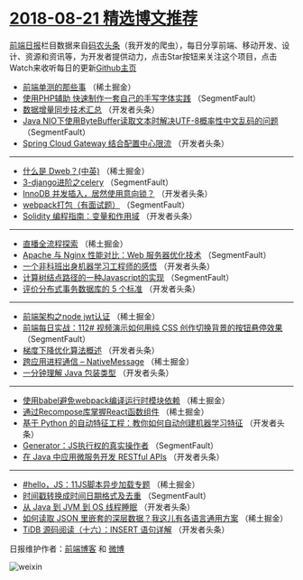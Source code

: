 # [2018-08-21 精选博文推荐](http://hao.caibaojian.com/date/2018/08/21)

[前端日报](http://caibaojian.com/c/news)栏目数据来自[码农头条](http://hao.caibaojian.com/)（我开发的爬虫），每日分享前端、移动开发、设计、资源和资讯等，为开发者提供动力，点击Star按钮来关注这个项目，点击Watch来收听每日的更新[Github主页](https://github.com/kujian/frontendDaily)
* [前端单测的那些事](http://hao.caibaojian.com/83734.html) （稀土掘金）
* [使用PHP辅助 快速制作一套自己的手写字体实践](http://hao.caibaojian.com/83713.html) （SegmentFault）
* [数据增量同步技术汇总](http://hao.caibaojian.com/83760.html) （开发者头条）
* [Java NIO下使用ByteBuffer读取文本时解决UTF-8概率性中文乱码的问题](http://hao.caibaojian.com/83723.html) （SegmentFault）
* [Spring Cloud Gateway 结合配置中心限流](http://hao.caibaojian.com/83771.html) （开发者头条）

***
* [什么是 Dweb？(中英)](http://hao.caibaojian.com/83735.html) （稀土掘金）
* [3-django进阶之celery](http://hao.caibaojian.com/83714.html) （SegmentFault）
* [InnoDB 并发插入，居然使用意向锁？](http://hao.caibaojian.com/83761.html) （开发者头条）
* [webpack打包（有面试题）](http://hao.caibaojian.com/83724.html) （SegmentFault）
* [Solidity 编程指南：变量和作用域](http://hao.caibaojian.com/83772.html) （开发者头条）

***
* [直播全流程探索](http://hao.caibaojian.com/83736.html) （稀土掘金）
* [Apache 与 Nginx 性能对比：Web 服务器优化技术](http://hao.caibaojian.com/83715.html) （SegmentFault）
* [一个非科班出身机器学习工程师的感悟](http://hao.caibaojian.com/83762.html) （开发者头条）
* [计算树结点路径的一种Javascript的实现](http://hao.caibaojian.com/83725.html) （SegmentFault）
* [评价分布式事务数据库的 5 个标准](http://hao.caibaojian.com/83773.html) （开发者头条）

***
* [前端架构之node jwt认证](http://hao.caibaojian.com/83737.html) （稀土掘金）
* [前端每日实战：112# 视频演示如何用纯 CSS 创作切换背景的按钮悬停效果](http://hao.caibaojian.com/83716.html) （SegmentFault）
* [梯度下降优化算法概述](http://hao.caibaojian.com/83763.html) （开发者头条）
* [跨应用进程通信 &#8211; NativeMessage](http://hao.caibaojian.com/83729.html) （稀土掘金）
* [一分钟理解 Java 包装类型](http://hao.caibaojian.com/83774.html) （开发者头条）

***
* [使用babel避免webpack编译运行时模块依赖](http://hao.caibaojian.com/83738.html) （稀土掘金）
* [通过Recompose库掌握React函数组件](http://hao.caibaojian.com/83730.html) （稀土掘金）
* [基于 Python 的自动特征工程：教你如何自动创建机器学习特征](http://hao.caibaojian.com/83764.html) （开发者头条）
* [Generator：JS执行权的真实操作者](http://hao.caibaojian.com/83726.html) （SegmentFault）
* [在 Java 中应用微服务开发 RESTful APIs](http://hao.caibaojian.com/83775.html) （开发者头条）

***
* [#hello，JS：11JS脚本异步加载专题](http://hao.caibaojian.com/83739.html) （稀土掘金）
* [时间戳转换成时间日期格式及去重](http://hao.caibaojian.com/83717.html) （SegmentFault）
* [从 Java 到 JVM 到 OS 线程睡眠](http://hao.caibaojian.com/83765.html) （开发者头条）
* [如何读取 JSON 里嵌套的深层数据？我这儿有各语言通用方案](http://hao.caibaojian.com/83732.html) （稀土掘金）
* [TiDB 源码阅读（十六）：INSERT 语句详解](http://hao.caibaojian.com/83776.html) （开发者头条）

日报维护作者：[前端博客](http://caibaojian.com/) 和 [微博](http://caibaojian.com/go/weibo)

![weixin](https://user-images.githubusercontent.com/3055447/38468989-651132ac-3b80-11e8-8e6b-15122322a9d7.png)